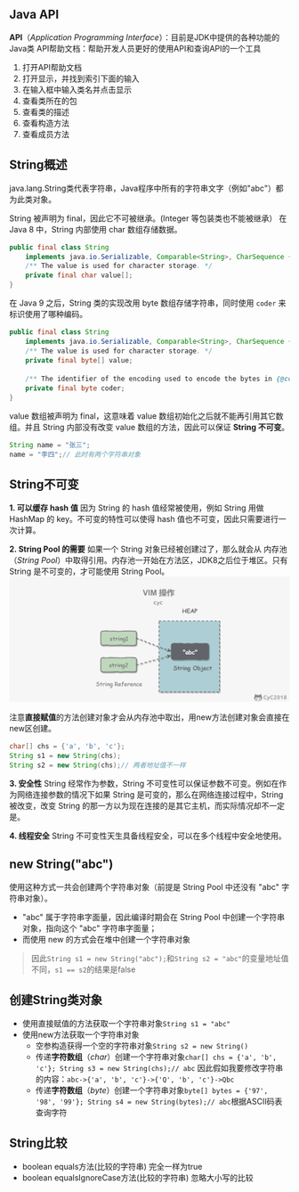 ## Java API
**API**（_Application Programming Interface_）：目前是JDK中提供的各种功能的Java类
API帮助文档：帮助开发人员更好的使用API和查询API的一个工具
1. 打开API帮助文档
2. 打开显示，并找到索引下面的输入
3. 在输入框中输入类名并点击显示
4. 查看类所在的包
5. 查看类的描述
6. 查看构造方法
7. 查看成员方法

## String概述
java.lang.String类代表字符串，Java程序中所有的字符串文字（例如"abc"）都为此类对象。

String 被声明为 final，因此它不可被继承。(Integer 等包装类也不能被继承）
在 Java 8 中，String 内部使用 char 数组存储数据。
```java
public final class String
    implements java.io.Serializable, Comparable<String>, CharSequence {
    /** The value is used for character storage. */
    private final char value[];
}
```

在 Java 9 之后，String 类的实现改用 byte 数组存储字符串，同时使用 `coder` 来标识使用了哪种编码。
```java
public final class String
    implements java.io.Serializable, Comparable<String>, CharSequence {
    /** The value is used for character storage. */
    private final byte[] value;

    /** The identifier of the encoding used to encode the bytes in {@code value}. */
    private final byte coder;
}
```

value 数组被声明为 final，这意味着 value 数组初始化之后就不能再引用其它数组。并且 String 内部没有改变 value 数组的方法，因此可以保证 **String 不可变**。
```java
String name = "张三";
name = "李四";// 此时有两个字符串对象
```

## String不可变
**1. 可以缓存 hash 值**
因为 String 的 hash 值经常被使用，例如 String 用做 HashMap 的 key。不可变的特性可以使得 hash 值也不可变，因此只需要进行一次计算。

**2. String Pool 的需要**
如果一个 String 对象已经被创建过了，那么就会从 内存池（_String Pool_）中取得引用。内存池一开始在方法区，JDK8之后位于堆区。只有 String 是不可变的，才可能使用 String Pool。
![](../../../Image/Java/Java%20StringPool.png)

注意**直接赋值**的方法创建对象才会从内存池中取出，用new方法创建对象会直接在new区创建。
```java
char[] chs = {'a', 'b', 'c'};
String s1 = new String(chs);
String s2 = new String(chs);// 两者地址值不一样
```
**3. 安全性**
String 经常作为参数，String 不可变性可以保证参数不可变。例如在作为网络连接参数的情况下如果 String 是可变的，那么在网络连接过程中，String 被改变，改变 String 的那一方以为现在连接的是其它主机，而实际情况却不一定是。

**4. 线程安全**
String 不可变性天生具备线程安全，可以在多个线程中安全地使用。

## new String("abc")
使用这种方式一共会创建两个字符串对象（前提是 String Pool 中还没有 "abc" 字符串对象）。

-   "abc" 属于字符串字面量，因此编译时期会在 String Pool 中创建一个字符串对象，指向这个 "abc" 字符串字面量；
-   而使用 new 的方式会在堆中创建一个字符串对象
>因此`String s1 = new String("abc");`和`String s2 = "abc"`的变量地址值不同，`s1 == s2`的结果是false

## 创建String类对象
- 使用直接赋值的方法获取一个字符串对象`String s1 = "abc"`
- 使用new方法获取一个字符串对象
	- 空参构造获得一个空的字符串对象`String s2 = new String()`
	- 传递**字符数组**（_char_）创建一个字符串对象`char[] chs = {'a', 'b', 'c'}; String s3 = new String(chs);// abc` 因此假如我要修改字符串的内容：`abc->{'a', 'b', 'c'}->{'Q', 'b', 'c'}->Qbc`
	- 传递**字符数组**（_byte_）创建一个字符串对象`byte[] bytes = {'97', '98', '99'}; String s4 = new String(bytes);// abc`根据ASCII码表查询字符

## String比较
- boolean equals方法(比较的字符串) 完全一样为true
- boolean equalsIgnoreCase方法(比较的字符串) 忽略大小写的比较